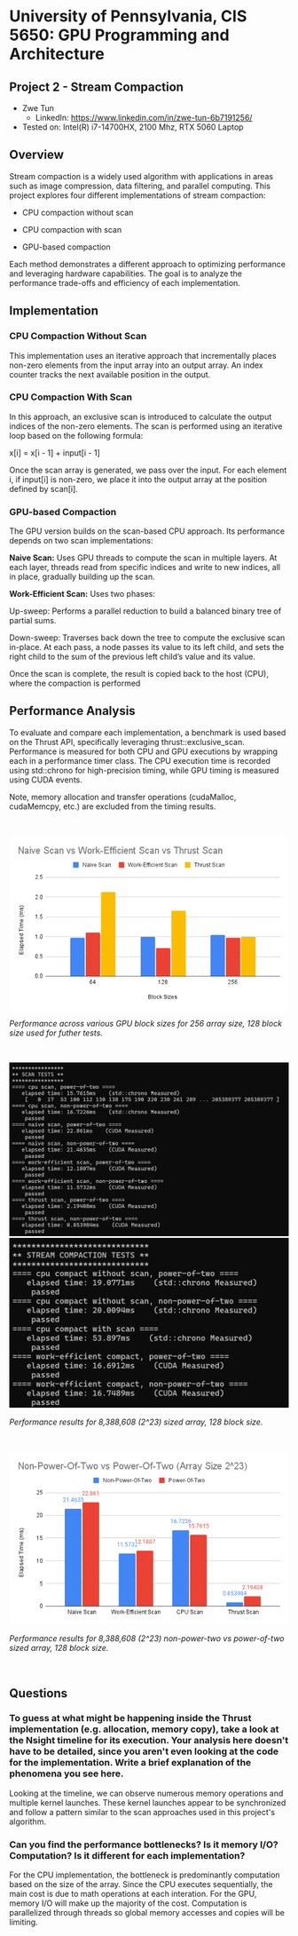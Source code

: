# University of Pennsylvania, CIS 5650: GPU Programming and Architecture
## Project 2 - Stream Compaction 

* Zwe Tun
  * LinkedIn: https://www.linkedin.com/in/zwe-tun-6b7191256/
* Tested on: Intel(R) i7-14700HX, 2100 Mhz, RTX 5060 Laptop

## Overview 
Stream compaction is a widely used algorithm with applications in areas such as image compression, data filtering, and parallel computing. This project explores four different implementations of stream compaction:

- CPU compaction without scan

- CPU compaction with scan

- GPU-based compaction

Each method demonstrates a different approach to optimizing performance and leveraging hardware capabilities. The goal is to analyze the performance trade-offs and efficiency of each implementation.

## Implementation 

###  CPU Compaction Without Scan 
This implementation uses an iterative approach that incrementally places non-zero elements from the input array into an output array. An index counter tracks the next available position in the output. 

### CPU Compaction With Scan 
In this approach, an exclusive scan is introduced to calculate the output indices of the non-zero elements. The scan is performed using an iterative loop based on the following formula:

x[i] = x[i - 1] + input[i - 1]

Once the scan array is generated, we pass over the input. For each element i, if input[i] is non-zero, we place it into the output array at the position defined by scan[i].

### GPU-based Compaction
The GPU version builds on the scan-based CPU approach. Its performance depends on two scan implementations:

**Naive Scan:**
Uses GPU threads to compute the scan in multiple layers. At each layer, threads read from specific indices and write to new indices, all in place, gradually building up the scan. 

**Work-Efficient Scan:**
Uses two phases:

Up-sweep: 
Performs a parallel reduction to build a balanced binary tree of partial sums.

Down-sweep:
Traverses back down the tree to compute the exclusive scan in-place. At each pass, a node passes its value to its left child, and sets the right child to the sum of the previous left child’s value and its value. 

Once the scan is complete, the result is copied back to the host (CPU), where the compaction is performed

## Performance Analysis
To evaluate and compare each implementation, a benchmark is used based on the Thrust API, specifically leveraging thrust::exclusive_scan. Performance is measured for both CPU and GPU executions by wrapping each in a performance timer class. The CPU execution time is recorded using std::chrono for high-precision timing, while GPU timing is measured using CUDA events.

Note, memory allocation and transfer operations (cudaMalloc, cudaMemcpy, etc.) are excluded from the timing results.


&nbsp;


![Stream Compaction](img/block1.png)

*Performance across various GPU block sizes for 256 array size, 128 block size used for futher tests.*


&nbsp;


![Stream Compaction](img/Scan.png)
![Stream Compaction](img/compact.png)

*Performance results for 8,388,608 (2^23) sized array, 128 block size.*

&nbsp;


![Stream Compaction](img/size.png)

*Performance results for 8,388,608 (2^23) non-power-two vs power-of-two sized array, 128 block size.*

&nbsp;

## Questions 
### To guess at what might be happening inside the Thrust implementation (e.g. allocation, memory copy), take a look at the Nsight timeline for its execution. Your analysis here doesn't have to be detailed, since you aren't even looking at the code for the implementation. Write a brief explanation of the phenomena you see here.

Looking at the timeline, we can observe numerous memory operations and multiple kernel launches. These kernel launches appear to be synchronized and follow a pattern similar to the scan approaches used in this project's algorithm.

### Can you find the performance bottlenecks? Is it memory I/O? Computation? Is it different for each implementation?
For the CPU implementation, the bottleneck is predominantly computation based on the size of the array. Since the CPU executes sequentially, the main cost is due to math operations at each interation. For the GPU, memory I/O will make up the majority of the cost. Computation is parallelized through threads so global memory accesses and copies will be limiting. 
